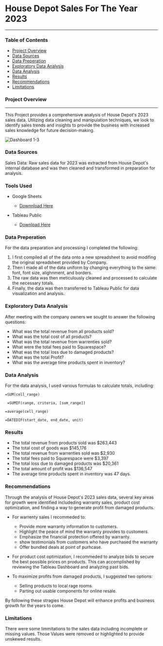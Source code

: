 # House Depot Sales For The Year 2023
---

### Table of Contents

- [Project Overview](#project_overview)
- [Data Sources](#data_sources)
- [Data Preperation](#data_preperation)
- [Exploratory Data Analysis](#exporatory_data_analysis)
- [Data Analysis](#data_analysis)
- [Results](#results)
- [Recommendations](#recommendations)
- [Limitations](#limitations)



### Project Overview
---

This Project provides a comprehensive analysis of House Depot's 2023 sales data. Utilizing data cleaning and manipulation techniques, we look to identify sales trends and insights to provide the business with increased sales knowledge for future decision-making.

![Dashboard 1-3](https://github.com/user-attachments/assets/e93747eb-c696-43f4-a308-32ce5e121337)



### Data Sources

Sales Data: Raw sales data for 2023 was extracted from House Depot's internal database and was then cleaned and transformed in preparation for analysis.

### Tools Used

  - Google Sheets
    - [Downnload Here](https://github.com/BrandonDuenas/House-Depot-Sales-2023/blob/main/Yearly%20HD%20-%20Sheet1.csv)

  - Tableau Public
    - [Download Here](https://public.tableau.com/views/YearlysalesHouseDepot/Dashboard1?:language=en-US&:sid=&:redirect=auth&:display_count=n&:origin=viz_share_link)

### Data Preperation 

For the data preparation and processing I completed the following:
  1. I first compiled all of the data onto a new spreadsheet to avoid modifing the original spreadsheet provided by Company.
  2. Then I made all of the data uniform by changing everything to the same: font, font size, alighnment, and borders.
  3. The raw data was then meticulously cleaned and processed to calculate the necessary totals.
  4. Finally, the data was then transferred to Tableau Public for  data visualization and analysis.

### Exploratory Data Analysis

After meeting with the company owners we sought to answer the following questions:
  -  What was the total revenue from all products sold?
  -  What was the total cost of all products?
  -  What was the total revenue from warrenties sold?
  -  What were the total fees paid to Squarespace?
  -  What was the total loss due to damaged products?
  -  What was the total Profit?
  -  What was the average time products spent in inventory?
    
### Data Analysis

For the data analysis, I used various formulas to calculate totals, including:
``` Google Sheets
=SUM(cell_range)
```
``` Google Sheets
 =SUMIF(range, criteria, [sum_range])
```
``` Google Sheets
=average(cell_range)
```
``` Google Sheets
=DATEDIF(start_date, end_date, unit)
```

### Results
  - The total revenue from products sold was $263,443
  - The total cost of goods was $145,176
  - The total revenue from warrenties sold was $2,930
  - The total fees paid to Squarespace were $3,397
  - The total loss due to damaged products was $20,361
  - The total amount of profit was $136,547
  - The average time products spent in inventory was 47 days.

### Recommendations

Through the analysis of House Depot's 2023 sales data, several key areas for growth were identified includeding warranty sales, product cost optimization, and finding a way to generate profit from damaged products.

  - For warrenty sales I recommeded to:
    - Provide more warranty information to customers.
    - Highlight the peace of mind the warranty provides to customers.
    - Emphasize the financial protection offered by warranty.
    - show testimonials from customers who have purchased the warranty
    - Offer bundled deals at point of purhcase.
 
  - For product cost optimization, I recommeded to analyze bids to secure the best possible prices on products. This can accomplished by reviewing the Tableau Dashboard and analyzing past bids.

  - To maximize profits from damaged products, I suggested two options:
    - Selling products to local rage rooms.
    - Parting out usable components for online resale.

By following these stragies House Depot will enhance profits and business growth for the years to come.

### Limitations

There were some limmitations to the sales data including incomplete or missing values. Those Values were removed or highlighted to provide unskewed results.

